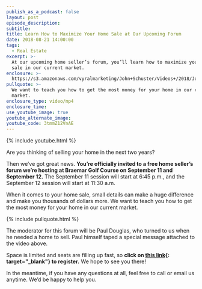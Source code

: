 ```yaml
---
publish_as_a_podcast: false
layout: post
episode_description:
subtitle:
title: Learn How to Maximize Your Home Sale at Our Upcoming Forum
date: 2018-08-21 14:00:00
tags:
  - Real Estate
excerpt: >-
  At our upcoming home seller’s forum, you’ll learn how to maximize your home
  sale in our current market.
enclosure: >-
  https://s3.amazonaws.com/vyralmarketing/John+Schuster/Videos+/2018/John+Schuster+Group-+Forum.mp4
pullquote: >-
  We want to teach you how to get the most money for your home in our current
  market.
enclosure_type: video/mp4
enclosure_time:
use_youtube_image: true
youtube_alternate_image:
youtube_code: 3tmmZ12VnAE
---
```


{% include youtube.html %}

Are you thinking of selling your home in the next two years?

Then we’ve got great news. **You’re officially invited to a free home seller’s forum we’re hosting at Braemar Golf Course on September 11 and September 12.** The September 11 session will start at 6:45 p.m., and the September 12 session will start at 11:30 a.m.&nbsp;

When it comes to your home sale, small details can make a huge difference and make you thousands of dollars more. We want to teach you how to get the most money for your home in our current market.

{% include pullquote.html %}

The moderator for this forum will be Paul Douglas, who turned to us when he needed a home to sell. Paul himself taped a special message attached to the video above.&nbsp;

Space is limited and seats are filling up fast, so **click on [this link](http://www.johnschustergroup.com/home-seller-forum.php){: target="_blank"} to register.** We hope to see you there!

In the meantime, if you have any questions at all, feel free to call or email us anytime. We’d be happy to help you.&nbsp;